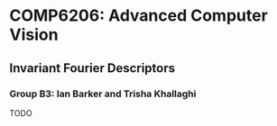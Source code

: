 # COMP6206: Advanced Computer Vision
## Invariant Fourier Descriptors
### Group B3: Ian Barker and Trisha Khallaghi

TODO
